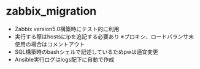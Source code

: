 # zabbix_migration
* Zabbix version5.0構築時にテスト的に利用
* 実行する際はhostsにipを追記する必要あり ※プロキシ、ロードバランサ未使用の場合はコメントアウト
* SQL構築時のbashシェルで記述しているためpwは適宜変更
* Ansible実行ログはlogs配下に自動で作成
